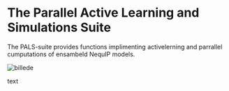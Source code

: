 
# The Parallel Active Learning and Simulations Suite

The PALS-suite provides functions implimenting activelerning and parrallel cumputations of ensambeld NequIP models.

![billede](https://user-images.githubusercontent.com/121713591/236923965-d22d6363-3e70-41ef-8c62-06438ea3a1c5.png)


text
